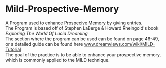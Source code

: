 # Mild-Prospective-Memory
A Program used to enhance Prospecive Memory by giving entries.<br>
The Program is based off of Stephen LaBerge & Howard Rheingold's book <i>Exploring The World Of Lucid Dreaming</i><br>
The section where the program can be used can be found on page 46-49, or a detailed guide can be found here <a>www.dreamviews.com/wiki/MILD-Tutorial</a><br>
The goal of the practice is to be able to enhance your prospective memory, which is commonly applied to the MILD technique.
